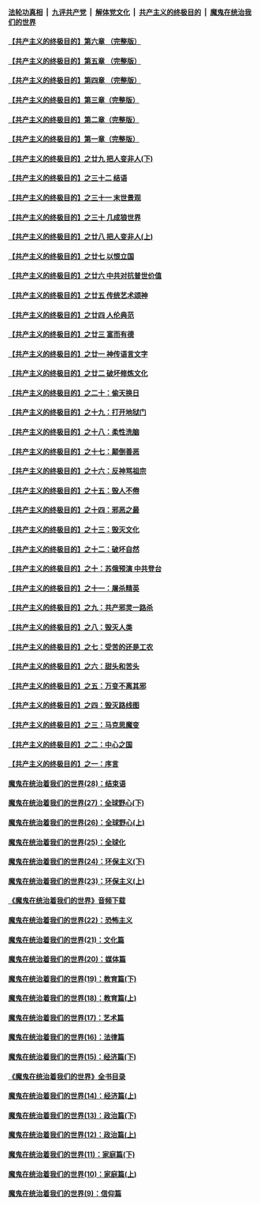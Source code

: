 ####  [法轮功真相](../../../../basic/blob/master/README.md?t=04200301) &nbsp;|&nbsp; [九评共产党](../../../../9ping.md/blob/master/README.md?t=04200301) &nbsp;|&nbsp; [解体党文化](../../../../jtdwh.md/blob/master/README.md?t=04200301)  &nbsp;|&nbsp; [共产主义的终极目的](../../../../gczydzjmd.md/blob/master/README.md?t=04200301) &nbsp;|&nbsp; [魔鬼在统治我们的世界](../../../../mgztzwmdsj.md/blob/master/README.md?t=04200301) 

#### [【共产主义的终极目的】第六章 （完整版）](../pages/nsc422/n11428913.md?t=04200301) 

#### [【共产主义的终极目的】第五章 （完整版）](../pages/nsc422/n11428912.md?t=04200301) 

#### [【共产主义的终极目的】第四章 （完整版）](../pages/nsc422/n11428907.md?t=04200301) 

#### [【共产主义的终极目的】第三章（完整版）](../pages/nsc422/n11428848.md?t=04200301) 

#### [【共产主义的终极目的】第二章（完整版）](../pages/nsc422/n11428831.md?t=04200301) 

#### [【共产主义的终极目的】第一章（完整版）](../pages/nsc422/n11417651.md?t=04200301) 

#### [【共产主义的终极目的】之廿九 把人变非人(下)](../pages/nsc422/n11344140.md?t=04200301) 

#### [【共产主义的终极目的】之三十二 结语](../pages/nsc422/n11360535.md?t=04200301) 

#### [【共产主义的终极目的】之三十一 末世景观](../pages/nsc422/n11351129.md?t=04200301) 

#### [【共产主义的终极目的】之三十 几成狼世界](../pages/nsc422/n11348280.md?t=04200301) 

#### [【共产主义的终极目的】之廿八 把人变非人(上)](../pages/nsc422/n11340492.md?t=04200301) 

#### [【共产主义的终极目的】之廿七 以恨立国](../pages/nsc422/n11336944.md?t=04200301) 

#### [【共产主义的终极目的】之廿六 中共对抗普世价值](../pages/nsc422/n11324785.md?t=04200301) 

#### [【共产主义的终极目的】之廿五 传统艺术颂神](../pages/nsc422/n11296396.md?t=04200301) 

#### [【共产主义的终极目的】之廿四 人伦典范](../pages/nsc422/n11296397.md?t=04200301) 

#### [【共产主义的终极目的】之廿三 富而有德](../pages/nsc422/n11283598.md?t=04200301) 

#### [【共产主义的终极目的】之廿一 神传语言文字](../pages/nsc422/n11263265.md?t=04200301) 

#### [【共产主义的终极目的】之廿二 破坏修炼文化](../pages/nsc422/n11245728.md?t=04200301) 

#### [【共产主义的终极目的】之二十：偷天换日](../pages/nsc422/n11238846.md?t=04200301) 

#### [【共产主义的终极目的】之十九：打开地狱门](../pages/nsc422/n11206376.md?t=04200301) 

#### [【共产主义的终极目的】之十八：柔性洗脑](../pages/nsc422/n11199994.md?t=04200301) 

#### [【共产主义的终极目的】之十七：颠倒善恶](../pages/nsc422/n11179782.md?t=04200301) 

#### [【共产主义的终极目的】之十六：反神骂祖宗](../pages/nsc422/n11166798.md?t=04200301) 

#### [【共产主义的终极目的】之十五：毁人不倦](../pages/nsc422/n11166792.md?t=04200301) 

#### [【共产主义的终极目的】之十四：邪恶之最](../pages/nsc422/n11150249.md?t=04200301) 

#### [【共产主义的终极目的】之十三：毁灭文化](../pages/nsc422/n11135227.md?t=04200301) 

#### [【共产主义的终极目的】之十二：破坏自然](../pages/nsc422/n11135214.md?t=04200301) 

#### [【共产主义的终极目的】之十：苏俄预演 中共登台](../pages/nsc422/n11118424.md?t=04200301) 

#### [【共产主义的终极目的】之十一：屠杀精英](../pages/nsc422/n11118442.md?t=04200301) 

#### [【共产主义的终极目的】之九：共产邪灵一路杀](../pages/nsc422/n11114139.md?t=04200301) 

#### [【共产主义的终极目的】之八：毁灭人类](../pages/nsc422/n11108503.md?t=04200301) 

#### [【共产主义的终极目的】之七：受苦的还是工农](../pages/nsc422/n11101809.md?t=04200301) 

#### [【共产主义的终极目的】之六：甜头和苦头](../pages/nsc422/n11096971.md?t=04200301) 

#### [【共产主义的终极目的】之五：万变不离其邪](../pages/nsc422/n11091285.md?t=04200301) 

#### [【共产主义的终极目的】之四：毁灭路线图](../pages/nsc422/n11086284.md?t=04200301) 

#### [【共产主义的终极目的】之三：马克思魔变](../pages/nsc422/n11061941.md?t=04200301) 

#### [【共产主义的终极目的】之二：中心之国](../pages/nsc422/n11047728.md?t=04200301) 

#### [【共产主义的终极目的】之一：序言](../pages/nsc422/n11086077.md?t=04200301) 

#### [魔鬼在统治着我们的世界(28)：结束语](../pages/nsc422/n10936246.md?t=04200301) 

#### [魔鬼在统治着我们的世界(27)：全球野心(下)](../pages/nsc422/n10928319.md?t=04200301) 

#### [魔鬼在统治着我们的世界(26)：全球野心(上)](../pages/nsc422/n10900318.md?t=04200301) 

#### [魔鬼在统治着我们的世界(25)：全球化](../pages/nsc422/n10788205.md?t=04200301) 

#### [魔鬼在统治着我们的世界(24)：环保主义(下)](../pages/nsc422/n10695307.md?t=04200301) 

#### [魔鬼在统治着我们的世界(23)：环保主义(上)](../pages/nsc422/n10688613.md?t=04200301) 

#### [《魔鬼在统治着我们的世界》音频下载](../pages/nsc422/n10635553.md?t=04200301) 

#### [魔鬼在统治着我们的世界(22)：恐怖主义](../pages/nsc422/n10614727.md?t=04200301) 

#### [魔鬼在统治着我们的世界(21)：文化篇](../pages/nsc422/n10597706.md?t=04200301) 

#### [魔鬼在统治着我们的世界(20)：媒体篇](../pages/nsc422/n10586579.md?t=04200301) 

#### [魔鬼在统治着我们的世界(19)：教育篇(下)](../pages/nsc422/n10564808.md?t=04200301) 

#### [魔鬼在统治着我们的世界(18)：教育篇(上)](../pages/nsc422/n10526970.md?t=04200301) 

#### [魔鬼在统治着我们的世界(17)：艺术篇](../pages/nsc422/n10499093.md?t=04200301) 

#### [魔鬼在统治着我们的世界(16)：法律篇](../pages/nsc422/n10485969.md?t=04200301) 

#### [魔鬼在统治着我们的世界(15)：经济篇(下)](../pages/nsc422/n10469975.md?t=04200301) 

#### [《魔鬼在统治着我们的世界》全书目录](../pages/nsc422/n10464261.md?t=04200301) 

#### [魔鬼在统治着我们的世界(14)：经济篇(上)](../pages/nsc422/n10457370.md?t=04200301) 

#### [魔鬼在统治着我们的世界(13)：政治篇(下)](../pages/nsc422/n10448270.md?t=04200301) 

#### [魔鬼在统治着我们的世界(12)：政治篇(上)](../pages/nsc422/n10444576.md?t=04200301) 

#### [魔鬼在统治着我们的世界(11)：家庭篇(下)](../pages/nsc422/n10440961.md?t=04200301) 

#### [魔鬼在统治着我们的世界(10)：家庭篇(上)](../pages/nsc422/n10435448.md?t=04200301) 

#### [魔鬼在统治着我们的世界(9)：信仰篇](../pages/nsc422/n10432159.md?t=04200301) 

